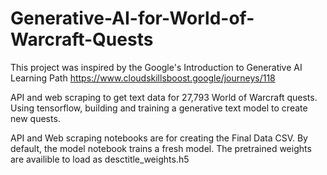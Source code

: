 # Generative-AI-for-World-of-Warcraft-Quests
This project was inspired by the Google's Introduction to Generative AI Learning Path https://www.cloudskillsboost.google/journeys/118

API and web scraping to get text data for 27,793 World of Warcraft quests. Using tensorflow, building and training a generative text model to create new quests.

API and Web scraping notebooks are for creating the Final Data CSV.
By default, the model notebook trains a fresh model. The pretrained weights are availible to load as desctitle_weights.h5
